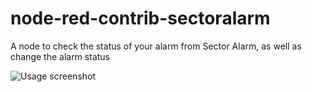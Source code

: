 # node-red-contrib-sectoralarm
A node to check the status of your alarm from Sector Alarm, as well as change the alarm status

![Usage screenshot](https://raw.githubusercontent.com/perbrage/node-red-contrib-sectoralarm/master/screenshot.png "Example usage of node")
